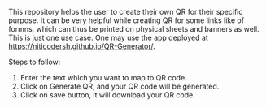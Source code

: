 This repository helps the user to create their own QR for their specific purpose. It can be very helpful while creating QR for some links like of formns, which can thus be printed on physical sheets and banners as well. This is just one use case. 
One may use the app deployed at https://niticodersh.github.io/QR-Generator/. 


Steps to follow:
1. Enter the text which you want to map to QR code.
2. Click on Generate QR, and your QR code will be generated.
3. Click on save button, it will download your QR code.
